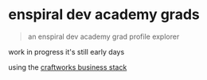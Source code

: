 # enspiral dev academy grads

> an enspiral dev academy grad profile explorer

work in progress
it's still early days

using the [craftworks business stack](https://github.com/enspiral-craftworks/business-stack)
